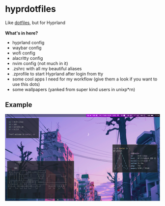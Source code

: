 # hyprdotfiles

Like <a href="https://github.com/notsnowden/dotfiles">dotfiles</a>, but for Hyprland
<br><br>
<b>What's in here?</b>
<br>
<ul>
    <li>hyprland config</li>
    <li>waybar config</li>
    <li>wofi config</li>
    <li>alacritty config</li>
    <li>nvim config (not much in it)</li>
    <li>.zshrc with all my beautiful aliases</li>
    <li>.zprofile to start Hyprland after login from tty</li>
    <li>some cool apps I need for my workflow (give them a look if you want to use this dots)</li>
    <li>some wallpapers (yanked from super kind users in unixp*rn)</li>
</ul>

<h2>Example</h2>
<img src="examples/vaporwave.png">
